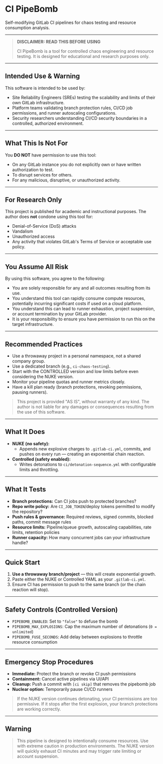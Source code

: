 # CI PipeBomb

Self-modifying GitLab CI pipelines for chaos testing and resource consumption analysis.

---

> **DISCLAIMER: READ THIS BEFORE USING**
>
> CI PipeBomb is a tool for controlled chaos engineering and resource testing. It is designed for educational and research purposes only.

---

## Intended Use & Warning

This software is intended to be used by:

- Site Reliability Engineers (SREs) testing the scalability and limits of their own GitLab infrastructure.
- Platform teams validating branch protection rules, CI/CD job permissions, and runner autoscaling configurations.
- Security researchers understanding CI/CD security boundaries in a controlled, authorized environment.

---

## What This Is Not For

You **DO NOT** have permission to use this tool:

- On any GitLab instance you do not explicitly own or have written authorization to test.
- To disrupt services for others.
- For any malicious, disruptive, or unauthorized activity.

---

## For Research Only

This project is published for academic and instructional purposes. The author does **not** condone using this tool for:

- Denial-of-Service (DoS) attacks
- Vandalism
- Unauthorized access
- Any activity that violates GitLab's Terms of Service or acceptable use policy.

---

## You Assume All Risk

By using this software, you agree to the following:

- You are solely responsible for any and all outcomes resulting from its use.
- You understand this tool can rapidly consume compute resources, potentially incurring significant costs if used on a cloud platform.
- You understand this can lead to runner exhaustion, project suspension, or account termination by your GitLab provider.
- It is your responsibility to ensure you have permission to run this on the target infrastructure.

---

## Recommended Practices

- Use a throwaway project in a personal namespace, not a shared company group.
- Use a dedicated branch (e.g., `ci-chaos-testing`).
- Start with the CONTROLLED version and low limits before even considering the NUKE version.
- Monitor your pipeline quotas and runner metrics closely.
- Have a kill plan ready (branch protections, revoking permissions, pausing runners).

> This project is provided "AS IS", without warranty of any kind. The author is not liable for any damages or consequences resulting from the use of this software.

---

## What It Does

- **NUKE (no safety):**
  - Appends new explosive charges to `.gitlab-ci.yml`, commits, and pushes on every run — creating an exponential chain reaction.
- **Controlled (safety enabled):**
  - Writes detonations to `ci/detonation-sequence.yml` with configurable limits and throttling.

---

## What It Tests

- **Branch protections:** Can CI jobs push to protected branches?
- **Repo write policy:** Are `CI_JOB_TOKEN`/deploy tokens permitted to modify the repository?
- **Push rules & governance:** Required reviews, signed commits, blocked paths, commit message rules
- **Resource limits:** Pipeline/queue growth, autoscaling capabilities, rate limits, retention policies
- **Runner capacity:** How many concurrent jobs can your infrastructure handle?

---

## Quick Start

1. **Use a throwaway branch/project** — this will create exponential growth.
2. Paste either the NUKE or Controlled YAML as your `.gitlab-ci.yml`.
3. Ensure CI has permission to push to the same branch (or the chain reaction will stop).

---

## Safety Controls (Controlled Version)

- `PIPEBOMB_ENABLED`: Set to `"false"` to defuse the bomb
- `PIPEBOMB_MAX_EXPLOSIONS`: Cap the maximum number of detonations (`0 = unlimited`)
- `PIPEBOMB_FUSE_SECONDS`: Add delay between explosions to throttle resource consumption

---

## Emergency Stop Procedures

- **Immediate:** Protect the branch or revoke CI push permissions
- **Containment:** Cancel active pipelines via UI/API
- **Cleanup:** Push a commit with `[ci skip]` that removes the pipebomb job
- **Nuclear option:** Temporarily pause CI/CD runners

> If the NUKE version continues detonating, your CI permissions are too permissive.
> If it stops after the first explosion, your branch protections are working correctly.

---

## Warning

> This pipeline is designed to intentionally consume resources. Use with extreme caution in production environments. The NUKE version will quickly exhaust CI minutes and may trigger rate limiting or account suspension.